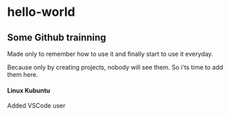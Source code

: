 # hello-world
## Some Github trainning
Made only to remember how to use it and finally start to use it everyday.

Because only by creating projects, nobody will see them.
So i'ts time to add them here.

#### Linux Kubuntu

Added VSCode user
